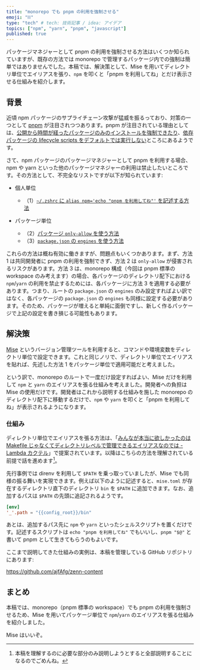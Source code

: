 ```yaml
---
title: "monorepo でも pnpm の利用を強制させる"
emoji: "⛓️"
type: "tech" # tech: 技術記事 / idea: アイデア
topics: ["npm", "yarn", "pnpm", "javascript"]
published: true
---
```


パッケージマネジャーとして pnpm の利用を強制させる方法はいくつか知られていますが、既存の方法では monorepo で管理するパッケージ内での強制は簡単ではありませんでした。本稿では、解決策として、Mise を用いてディレクトリ単位でエイリアスを張り、`npm` を叩くと「pnpm を利用してね」とだけ表示させる仕組みを紹介します。

## 背景

近頃 npm パッケージのサプライチェーン攻撃が猛威を振るっており、対策の一つとして [pnpm](https://pnpm.io/) が注目されつつあります。pnpm が注目されている理由としては、[公開から時間が経ったパッケージのみのインストールを強制できたり](https://pnpm.io/settings#minimumreleaseage)、[依存パッケージの lifecycle scripts をデフォルトでは実行しない](https://socket.dev/blog/pnpm-10-0-0-blocks-lifecycle-scripts-by-default)ところにあるようです。

さて、npm パッケージのパッケージマネジャーとして pnpm を利用する場合、npm や yarn といった他のパッケージマネジャーの利用は禁止したいところです。その方法として、不完全なリストですが以下が知られています:

- 個人単位
  - （1）[`~/.zshrc` に `alias npm='echo "pnpm を利用してね"'` を記述する方法](https://zenn.dev/link/comments/78e6a55c279d8d)
- パッケージ単位

  - （2）[パッケージ `only-allow` を使う方法](https://www.npmjs.com/package/only-allow)
  - （3）[`package.json` の `engines` を使う方法](https://qiita.com/suin/items/a7bf214f48eb9b2d9afc)

これらの方法は概ね有効に働きますが、問題点もいくつかあります。まず、方法 1 は共同開発者に pnpm の利用を強制できず、方法 2 は `only-allow` が侵害されるリスクがあります。方法 3 は、monorepo 構成（今回は pnpm 標準の workspace のみ考えます）の場合、各パッケージのディレクトリ配下における `npm`/`yarn` の利用を禁止するためには、各パッケージに方法 3 を適用する必要があります。つまり、ルートの `package.json` の `engines` のみ設定すればよい訳ではなく、各パッケージの `package.json` の `engines` も同様に設定する必要があります。そのため、パッケージが増えると単純に面倒ですし、新しく作るパッケージで上記の設定を書き損じる可能性もあります。

## 解決策

[Mise](https://mise.jdx.dev/) というバージョン管理ツールを利用すると、コマンドや環境変数をディレクトリ単位で設定できます。これと同じノリで、ディレクトリ単位でエイリアスを貼れば、先述した方法 1 をパッケージ単位で適用可能だと考えました。

という訳で、monorepo のルートで一度だけ設定すればよい、Mise だけを利用して `npm` と `yarn` のエイリアスを張る仕組みを考えました。開発者への負担は Mise の使用だけです。開発者はこれから説明する仕組みを施した monorepo のディレクトリ配下に移動するだけで、`npm` や `yarn` を叩くと「pnpm を利用してね」が表示されるようになります。

### 仕組み

ディレクトリ単位でエイリアスを張る方法は、「[みんなが本当に欲しかったのは Makefile じゃなくてディレクトリレベルで管理できるエイリアスなのでは - Lambda カクテル](https://blog.3qe.us/entry/2025/07/14/000748)」で提案されています。以降はこちらの方法を理解されている前提で話を進めます[^sorry]。

[^sorry]: 本稿を理解するのに必要な部分のみ説明しようとすると全部説明することになるのでごめんね。

先行事例では direnv を利用して `$PATH` を乗っ取っていましたが、Mise でも同様の振る舞いを実現できます。例えば以下のように記述すると、`mise.toml` が存在するディレクトリ直下のディレクトリ `bin` を `$PATH` に追加できます。なお、追加するパスは `$PATH` の先頭に追記されるようです。

```toml
[env]
'_'.path = "{{config_root}}/bin"
```

あとは、追加するパス先に `npm` や `yarn` といったシェルスクリプトを置くだけです。記述するスクリプトは `echo "pnpm を利用してね"` でもいいし、`pnpm "$@"` と書いて pnpm として生きてもらうのもよいです。

ここまで説明してきた仕組みの実例は、本稿を管理している GitHub リポジトリにあります:

https://github.com/ajfAfg/zenn-content

## まとめ

本稿では、monorepo（pnpm 標準の workspace）でも pnpm の利用を強制させるため、Mise を用いてパッケージ単位で `npm`/`yarn` のエイリアスを張る仕組みを紹介しました。

Mise はいいぞ。
